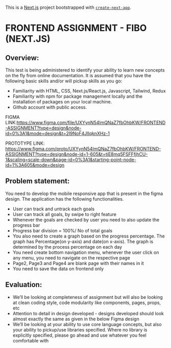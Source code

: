 This is a [Next.js](https://nextjs.org/) project bootstrapped with [`create-next-app`](https://github.com/vercel/next.js/tree/canary/packages/create-next-app).
# FRONTEND ASSIGNMENT - FIBO (NEXT.JS)


## Overview:
This test is being administered to identify your ability to learn new concepts on the fly from online documentation. It is assumed that you have the following basic skills and/or will pickup skills as you go:
* Familiarity with HTML, CSS, Next.js/React.js, Javascript, Tailwind, Redux
* Familiarity with npm for package management locally and the installation of packages on your local machine.
* Github account with public access.

FIGMA LINK:https://www.figma.com/file/UXYynN54lmQNaZ7fbOhbKW/FRONTEND-ASSIGNMENT?type=design&node-id=0%3A1&mode=design&t=2I9NoF4JlIqknXHz-1

PROTOTYPE LINK: https://www.figma.com/proto/UXYynN54lmQNaZ7fbOhbKW/FRONTEND-ASSIGNMENT?type=design&node-id=1-605&t=tiE8mq5FSFFfjhCU-1&scaling=scale-down&page-id=0%3A1&starting-point-node-id=1%3A605&mode=design

## Problem statement:
You need to develop the mobile responsive app that is present in the figma design. The application has the following functionalities.
+ User can track and untrack each goals
+ User can track all goals, by swipe to right feature
+ Whenever the goals are checked by user you need to also update the progress bar
+ Progress bar division = 100%/ No of total goals
+ You also need to create a graph based on the progress percentage. The graph has Percentage(on y-axis) and date(on x-axis). The graph is determined by the process percentage on each day
+ You need create bottom navigation menu, whenever the user click on any menu, you need to navigate on the respective page
+ Page2, Page3 and Page4 are blank page with their names in it
+ You need to save the data on frontend only

## Evaluation:
* We’ll be looking at completeness of assignment but will also be looking at clean coding style, code modularity like components, pages, props, etc
* Attention to detail in design developed - designs developed should look almost exactly the same as given in the below Figma design
* We’ll be looking at your ability to use core language concepts, but also your ability to pickup/use libraries specified. Where no library is explicitly specified, please go ahead and use whatever you feel comfortable with 

